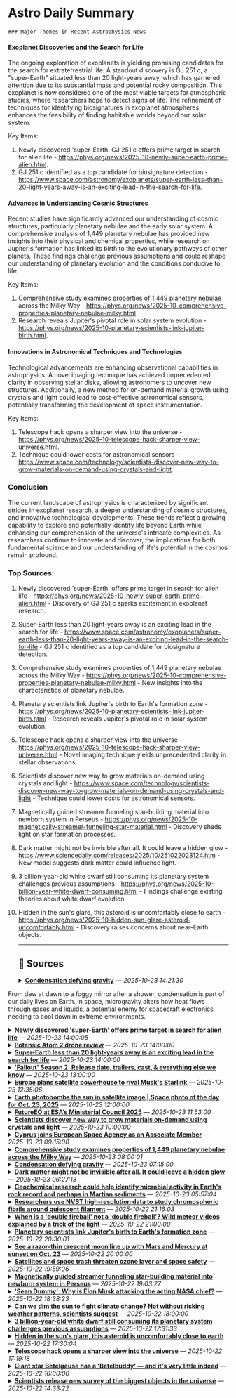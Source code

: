 # Astro Daily Summary

    ### Major Themes in Recent Astrophysics News

#### Exoplanet Discoveries and the Search for Life
The ongoing exploration of exoplanets is yielding promising candidates for the search for extraterrestrial life. A standout discovery is GJ 251 c, a "super-Earth" situated less than 20 light-years away, which has garnered attention due to its substantial mass and potential rocky composition. This exoplanet is now considered one of the most viable targets for atmospheric studies, where researchers hope to detect signs of life. The refinement of techniques for identifying biosignatures in exoplanet atmospheres enhances the feasibility of finding habitable worlds beyond our solar system.

Key Items:
1. Newly discovered 'super-Earth' GJ 251 c offers prime target in search for alien life - https://phys.org/news/2025-10-newly-super-earth-prime-alien.html.
2. GJ 251 c identified as a top candidate for biosignature detection - https://www.space.com/astronomy/exoplanets/super-earth-less-than-20-light-years-away-is-an-exciting-lead-in-the-search-for-life.

#### Advances in Understanding Cosmic Structures
Recent studies have significantly advanced our understanding of cosmic structures, particularly planetary nebulae and the early solar system. A comprehensive analysis of 1,449 planetary nebulae has provided new insights into their physical and chemical properties, while research on Jupiter's formation has linked its birth to the evolutionary pathways of other planets. These findings challenge previous assumptions and could reshape our understanding of planetary evolution and the conditions conducive to life.

Key Items:
1. Comprehensive study examines properties of 1,449 planetary nebulae across the Milky Way - https://phys.org/news/2025-10-comprehensive-properties-planetary-nebulae-milky.html.
2. Research reveals Jupiter's pivotal role in solar system evolution - https://phys.org/news/2025-10-planetary-scientists-link-jupiter-birth.html.

#### Innovations in Astronomical Techniques and Technologies
Technological advancements are enhancing observational capabilities in astrophysics. A novel imaging technique has achieved unprecedented clarity in observing stellar disks, allowing astronomers to uncover new structures. Additionally, a new method for on-demand material growth using crystals and light could lead to cost-effective astronomical sensors, potentially transforming the development of space instrumentation.

Key Items:
1. Telescope hack opens a sharper view into the universe - https://phys.org/news/2025-10-telescope-hack-sharper-view-universe.html.
2. Technique could lower costs for astronomical sensors - https://www.space.com/technology/scientists-discover-new-way-to-grow-materials-on-demand-using-crystals-and-light.

### Conclusion
The current landscape of astrophysics is characterized by significant strides in exoplanet research, a deeper understanding of cosmic structures, and innovative technological developments. These trends reflect a growing capability to explore and potentially identify life beyond Earth while enhancing our comprehension of the universe's intricate complexities. As researchers continue to innovate and discover, the implications for both fundamental science and our understanding of life's potential in the cosmos remain profound.

### Top Sources:
1. Newly discovered 'super-Earth' offers prime target in search for alien life - https://phys.org/news/2025-10-newly-super-earth-prime-alien.html - Discovery of GJ 251 c sparks excitement in exoplanet research.
2. Super-Earth less than 20 light-years away is an exciting lead in the search for life - https://www.space.com/astronomy/exoplanets/super-earth-less-than-20-light-years-away-is-an-exciting-lead-in-the-search-for-life - GJ 251 c identified as a top candidate for biosignature detection.
3. Comprehensive study examines properties of 1,449 planetary nebulae across the Milky Way - https://phys.org/news/2025-10-comprehensive-properties-planetary-nebulae-milky.html - New insights into the characteristics of planetary nebulae.
4. Planetary scientists link Jupiter's birth to Earth's formation zone - https://phys.org/news/2025-10-planetary-scientists-link-jupiter-birth.html - Research reveals Jupiter's pivotal role in solar system evolution.
5. Telescope hack opens a sharper view into the universe - https://phys.org/news/2025-10-telescope-hack-sharper-view-universe.html - Novel imaging technique yields unprecedented clarity in stellar observations.
6. Scientists discover new way to grow materials on-demand using crystals and light - https://www.space.com/technology/scientists-discover-new-way-to-grow-materials-on-demand-using-crystals-and-light - Technique could lower costs for astronomical sensors.
7. Magnetically guided streamer funneling star-building material into newborn system in Perseus - https://phys.org/news/2025-10-magnetically-streamer-funneling-star-material.html - Discovery sheds light on star formation processes.
8. Dark matter might not be invisible after all. It could leave a hidden glow - https://www.sciencedaily.com/releases/2025/10/251022023124.htm - New model suggests dark matter could influence light.
9. 3 billion-year-old white dwarf still consuming its planetary system challenges previous assumptions - https://phys.org/news/2025-10-billion-year-white-dwarf-consuming.html - Findings challenge existing theories about white dwarf evolution.
10. Hidden in the sun's glare, this asteroid is uncomfortably close to earth - https://phys.org/news/2025-10-hidden-sun-glare-asteroid-uncomfortably.html - Discovery raises concerns about near-Earth objects.
                
    ---
                
    ## 📰 Sources
    <details><summary><strong><a href='https://phys.org/news/2025-10-condensation-defying-gravity.html' target='_blank'>Condensation defying gravity</a></strong> — <em>2025-10-23 14:21:30</em></summary>

From dew at dawn to a foggy mirror after a shower, condensation is part of our daily lives on Earth. In space, microgravity alters how heat flows through gases and liquids, a potential enemy for spacecraft electronics needing to cool down in extreme environments.

</details>

<details><summary><strong><a href='https://phys.org/news/2025-10-newly-super-earth-prime-alien.html' target='_blank'>Newly discovered 'super-Earth' offers prime target in search for alien life</a></strong> — <em>2025-10-23 14:00:05</em></summary>

The discovery of a possible "super-Earth" less than 20 light-years from our own planet is offering scientists new hope in the hunt for other worlds that could harbor life, according to an international team including researchers from Penn State. They dubbed the exoplanet, named GJ 251 c, a "super-Earth" as data suggest it is almost four times as massive as Earth, and likely to be a rocky planet.

</details>

<details><summary><strong><a href='https://www.space.com/tech/potensic-atom-2-drone-review' target='_blank'>Potensic Atom 2 drone review</a></strong> — <em>2025-10-23 14:00:00</em></summary>

The Potensic Atom 2 is an affordable sub-250 g drone with performance, features and functionality seen with mid-range drone models within this competitive category.

</details>

<details><summary><strong><a href='https://www.space.com/astronomy/exoplanets/super-earth-less-than-20-light-years-away-is-an-exciting-lead-in-the-search-for-life' target='_blank'>Super-Earth less than 20 light-years away is an exciting lead in the search for life</a></strong> — <em>2025-10-23 14:00:00</em></summary>

The super-Earth exoplanet is "one of the best candidates in the search for an atmospheric signature of life."

</details>

<details><summary><strong><a href='https://www.space.com/entertainment/space-movies-shows/fallout-season-2-release-date-trailers-cast-and-everything-else-we-know' target='_blank'>'Fallout' Season 2: Release date, trailers, cast, & everything else we know</a></strong> — <em>2025-10-23 13:00:00</em></summary>

Prime Video's post-apocalyptic saga returns in December and heads straight for Sin City.

</details>

<details><summary><strong><a href='https://phys.org/news/2025-10-europe-satellite-powerhouse-rival-musk.html' target='_blank'>Europe plans satellite powerhouse to rival Musk's Starlink</a></strong> — <em>2025-10-23 12:35:06</em></summary>

Three leading European aerospace groups announced Thursday a plan to merge their satellite operations to create a powerhouse for competing in particular against Elon Musk's Starlink internet system.

</details>

<details><summary><strong><a href='https://www.space.com/astronomy/earth/earth-photobombs-the-sun-in-satellite-image-space-photo-of-the-day-for-oct-23-2025' target='_blank'>Earth photobombs the sun in satellite image | Space photo of the day for Oct. 23, 2025</a></strong> — <em>2025-10-23 12:00:00</em></summary>

A new image from NOAA's GOES-19 satellite has captured a rate celestial cameo: Earth itself appearing in the view of the spacecraft's solar coronagraph.

</details>

<details><summary><strong><a href='https://www.esa.int/Applications/Observing_the_Earth/FutureEO/FutureEO_at_ESA_s_Ministerial_Council_2025' target='_blank'>FutureEO at ESA’s Ministerial Council 2025</a></strong> — <em>2025-10-23 11:53:00</em></summary>


The European Space Agency’s Council at Ministerial Level is the time for bold vision and decisive action. In November, ESA’s Member States, Associate States, and Cooperating States will unite to elevate Europe’s role in space and secure its continued leadership for the benefit of citizens.At the heart of ESA’s Earth Observation Programmes stands FutureEO – a driving force for innovation and excellence across satellite missions, Earth system science and Earth action, all in pursuit of a more sustainable and resilient future.Designed to anticipate and address the challenges of tomorrow, FutureEO is poised to enter a new era of growth, ambition and global impact.

</details>

<details><summary><strong><a href='https://www.space.com/technology/scientists-discover-new-way-to-grow-materials-on-demand-using-crystals-and-light' target='_blank'>Scientists discover new way to grow materials on-demand using crystals and light</a></strong> — <em>2025-10-23 10:00:00</em></summary>

The new technique could one day be used to create less expensive astronomical sensors.

</details>

<details><summary><strong><a href='https://www.esa.int/About_Us/Corporate_news/Cyprus_joins_European_Space_Agency_as_an_Associate_Member' target='_blank'>Cyprus joins European Space Agency as an Associate Member</a></strong> — <em>2025-10-23 09:15:00</em></summary>


The Republic of Cyprus has signed an Associate Agreement with the European Space Agency, and is expected to become an Associate Member in the coming months.  

</details>

<details><summary><strong><a href='https://phys.org/news/2025-10-comprehensive-properties-planetary-nebulae-milky.html' target='_blank'>Comprehensive study examines properties of 1,449 planetary nebulae across the Milky Way</a></strong> — <em>2025-10-23 08:00:01</em></summary>

By analyzing the data from the HASH database, astronomers have conducted a comprehensive study of nearly 1,500 planetary nebulae in the Milky Way galaxy. Results of the study, published October 15 on the arXiv preprint server, improve our knowledge regarding the physical and chemical properties of these sources.

</details>

<details><summary><strong><a href='https://www.esa.int/Science_Exploration/Human_and_Robotic_Exploration/Condensation_defying_gravity' target='_blank'>Condensation defying gravity</a></strong> — <em>2025-10-23 07:15:00</em></summary>


From dew at dawn to a foggy mirror after a shower, condensation is part of our daily lives on Earth. In space, microgravity alters how heat flows through gases and liquids, a potential enemy for spacecraft electronics needing to cool down in extreme environments.

</details>

<details><summary><strong><a href='https://www.sciencedaily.com/releases/2025/10/251022023124.htm' target='_blank'>Dark matter might not be invisible after all. It could leave a hidden glow</a></strong> — <em>2025-10-23 06:27:13</em></summary>

Researchers suggest that dark matter might subtly color light red or blue as it passes through, revealing traces of its existence. Using a network-like model of particle connections, they argue that light could be influenced indirectly by Dark Matter through intermediaries. Detecting these tints could unlock a whole new way to explore the hidden 85% of the Universe. The finding could reshape how telescopes search for cosmic mysteries.

</details>

<details><summary><strong><a href='https://phys.org/news/2025-10-geochemical-microbial-earth-martian-sediments.html' target='_blank'>Geochemical research could help identify microbial activity in Earth's rock record and perhaps in Martian sediments</a></strong> — <em>2025-10-23 05:57:04</em></summary>

Because oxygen-bearing sulfate minerals trap and preserve signals from Earth's atmosphere, scientists closely study how they form. Sulfates are stable over billions of years, so their oxygen isotopes are seen as a time capsule, reflecting atmospheric conditions while they were evolving on early Earth—and possibly on its planetary neighbor Mars.

</details>

<details><summary><strong><a href='https://phys.org/news/2025-10-nvst-high-resolution-chromospheric-fibrils.html' target='_blank'>Researchers use NVST high-resolution data to study chromospheric fibrils around quiescent filament</a></strong> — <em>2025-10-22 21:16:03</em></summary>

Using high-resolution data from the one-meter New Vacuum Solar Telescope (NVST), a research team led by Prof. Yan Xiaoli from the Yunnan Observatories of the Chinese Academy of Sciences (CAS) has conducted an in-depth study on the physical properties and oscillations of chromospheric fibrils surrounding a quiescent filament.

</details>

<details><summary><strong><a href='https://www.space.com/stargazing/meteor-showers/when-is-a-double-fireball-not-a-double-fireball-wild-meteor-videos-explained-by-a-trick-of-the-light' target='_blank'>When is a 'double fireball' not a 'double fireball'? Wild meteor videos explained by a trick of the light</a></strong> — <em>2025-10-22 21:00:00</em></summary>

Footage appearing to show a number of "double fireball" events may have been caused by a simple quirk of equipment.

</details>

<details><summary><strong><a href='https://phys.org/news/2025-10-planetary-scientists-link-jupiter-birth.html' target='_blank'>Planetary scientists link Jupiter's birth to Earth's formation zone</a></strong> — <em>2025-10-22 20:30:01</em></summary>

New research from Rice University suggests that the giant planet Jupiter reshaped the early solar system in dramatic ways, carving out rings and gaps that ultimately explain one of the longest-standing puzzles in planetary science: why many primitive meteorites formed millions of years after the first solid bodies.

</details>

<details><summary><strong><a href='https://www.space.com/stargazing/crescent-moon-lines-up-with-mars-and-mercury-sunset-oct-23-2025' target='_blank'>See a razor-thin crescent moon line up with Mars and Mercury at sunset on Oct. 23</a></strong> — <em>2025-10-22 20:00:00</em></summary>

The waxing moon will appear alongside Mars and Mercury as the sun sets on Oct. 23

</details>

<details><summary><strong><a href='https://phys.org/news/2025-10-satellites-space-trash-threaten-ozone.html' target='_blank'>Satellites and space trash threaten ozone layer and space safety</a></strong> — <em>2025-10-22 19:59:06</em></summary>

Every year, we shoot several thousand satellites and other objects out into space. When satellites die, they become space trash that threatens aerospace safety.

</details>

<details><summary><strong><a href='https://phys.org/news/2025-10-magnetically-streamer-funneling-star-material.html' target='_blank'>Magnetically guided streamer funneling star-building material into newborn system in Perseus</a></strong> — <em>2025-10-22 19:03:27</em></summary>

A team of astronomers led by Paulo Cortes, a scientist with the U.S. National Science Foundation National Radio Astronomy Observatory and the Joint ALMA Observatory, have made a groundbreaking discovery about how young star systems grow.

</details>

<details><summary><strong><a href='https://www.space.com/space-exploration/sean-dummy-why-is-elon-musk-attacking-the-acting-nasa-chief' target='_blank'>'Sean Dummy': Why is Elon Musk attacking the acting NASA chief?</a></strong> — <em>2025-10-22 18:38:23</em></summary>

Elon Musk has hammered acting NASA chief Sean Duffy repeatedly on social media over the past few days, calling him "Sean Dummy" and claiming he's "trying to kill NASA." Here's what may be going on.

</details>

<details><summary><strong><a href='https://www.space.com/science/climate-change/can-we-dim-the-sun-to-fight-climate-change-not-without-risking-weather-patterns-scientists-suggest' target='_blank'>Can we dim the sun to fight climate change? Not without risking weather patterns, scientists suggest</a></strong> — <em>2025-10-22 18:00:00</em></summary>

Scattering microscopic particles of sulfur in the atmosphere might slow down climate change. It might also change weather patterns.

</details>

<details><summary><strong><a href='https://phys.org/news/2025-10-billion-year-white-dwarf-consuming.html' target='_blank'>3 billion-year-old white dwarf still consuming its planetary system challenges previous assumptions</a></strong> — <em>2025-10-22 17:31:33</em></summary>

In approximately 5 billion years, the sun will deplete its hydrogen fuel and collapse under its own gravity, becoming a white dwarf. Though Earth-sized, this dense remnant will retain much of the sun's gravitational influence.

</details>

<details><summary><strong><a href='https://phys.org/news/2025-10-hidden-sun-glare-asteroid-uncomfortably.html' target='_blank'>Hidden in the sun's glare, this asteroid is uncomfortably close to earth</a></strong> — <em>2025-10-22 17:30:04</em></summary>

In the distant past, the solar system was rife with impacts and collisions. Millions of rocky objects zoomed chaotically through the system, smashing into each other in collisional cascades. Over time, many of them eventually became part of the rocky planets. What's left of the space rocks are mostly gathered in the main asteroid belt.

</details>

<details><summary><strong><a href='https://phys.org/news/2025-10-telescope-hack-sharper-view-universe.html' target='_blank'>Telescope hack opens a sharper view into the universe</a></strong> — <em>2025-10-22 17:19:18</em></summary>

A novel imaging technique used for the first time on a ground-based telescope has helped a UCLA-led team of astronomers to achieve the sharpest-ever measurement of a star's surrounding disk, revealing previously unseen structure.

</details>

<details><summary><strong><a href='https://www.space.com/astronomy/stars/giant-star-betelgeuse-has-a-betelbuddy-and-its-very-little-indeed' target='_blank'>Giant star Betelgeuse has a 'Betelbuddy' — and it's very little indeed</a></strong> — <em>2025-10-22 16:00:00</em></summary>

Astronomers have sighted Betelgeuse’s mysterious companion — and it’s turning out to be full of surprises.

</details>

<details><summary><strong><a href='https://phys.org/news/2025-10-scientists-survey-biggest-universe.html' target='_blank'>Scientists release new survey of the biggest objects in the universe</a></strong> — <em>2025-10-22 14:33:22</em></summary>

Scientists have released a new study on the arXiv preprint server that catalogs the universe by mapping huge clusters of galaxies.

</details>

